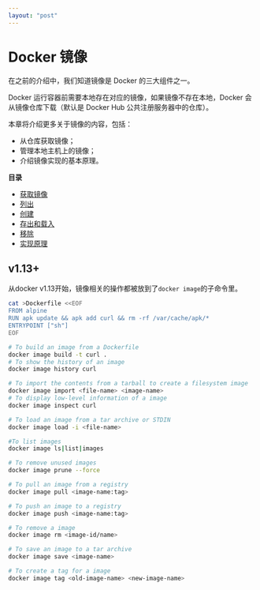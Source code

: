 ```yaml
---
layout: "post"
---
```



# Docker 镜像

在之前的介绍中，我们知道镜像是 Docker 的三大组件之一。

Docker 运行容器前需要本地存在对应的镜像，如果镜像不存在本地，Docker 会从镜像仓库下载（默认是 Docker Hub 公共注册服务器中的仓库）。

本章将介绍更多关于镜像的内容，包括：

* 从仓库获取镜像；
* 管理本地主机上的镜像；
* 介绍镜像实现的基本原理。

**目录**

* [获取镜像](pull.html)
* [列出](list.html)
* [创建](create.html)
* [存出和载入](save_load.html)
* [移除](rmi.html)
* [实现原理](internal.html)

## v1.13+

从docker v1.13开始，镜像相关的操作都被放到了`docker image`的子命令里。

```sh
cat >Dockerfile <<EOF
FROM alpine
RUN apk update && apk add curl && rm -rf /var/cache/apk/*
ENTRYPOINT ["sh"]
EOF

# To build an image from a Dockerfile
docker image build -t curl .
# To show the history of an image
docker image history curl

# To import the contents from a tarball to create a filesystem image
docker image import <file-name> <image-name>
# To display low-level information of a image
docker image inspect curl

# To load an image from a tar archive or STDIN
docker image load -i <file-name>

#To list images
docker image ls|list|images

# To remove unused images
docker image prune --force

# To pull an image from a registry
docker image pull <image-name:tag>

# To push an image to a registry
docker image push <image-name:tag>

# To remove a image
docker image rm <image-id/name>

# To save an image to a tar archive
docker image save <image-name>

# To create a tag for a image
docker image tag <old-image-name> <new-image-name>
```